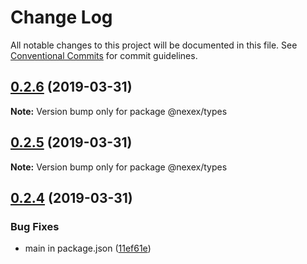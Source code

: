 # Change Log

All notable changes to this project will be documented in this file.
See [Conventional Commits](https://conventionalcommits.org) for commit guidelines.

## [0.2.6](https://bitbucket.org/dex-union/dexunion-mono/compare/@nexex/types@0.2.5...@nexex/types@0.2.6) (2019-03-31)

**Note:** Version bump only for package @nexex/types





## [0.2.5](https://bitbucket.org/dex-union/dexunion-mono/compare/@nexex/types@0.2.4...@nexex/types@0.2.5) (2019-03-31)

**Note:** Version bump only for package @nexex/types





## [0.2.4](https://bitbucket.org/dex-union/dexunion-mono/compare/@nexex/types@0.2.3...@nexex/types@0.2.4) (2019-03-31)


### Bug Fixes

* main in package.json ([11ef61e](https://bitbucket.org/dex-union/dexunion-mono/commits/11ef61e))
